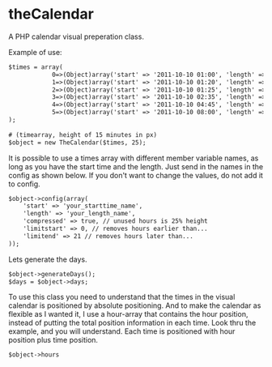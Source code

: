 theCalendar
===========

A PHP calendar visual preperation class. 


Example of use:
```html
$times = array(
    		0=>(Object)array('start' => '2011-10-10 01:00', 'length' => '60', 'title' => 'Fohlin', 'text' => '', 'color'=>'#78ae94'),
    		1=>(Object)array('start' => '2011-10-10 01:20', 'length' => '60', 'title' => 'Svensson', 'text' => '', 'color'=>'#ae9c78'),
    		2=>(Object)array('start' => '2011-10-10 01:25', 'length' => '90', 'title' => 'Persson', 'text' => '', 'color'=>'#cccc66'),
    		3=>(Object)array('start' => '2011-10-10 02:35', 'length' => '90', 'title' => 'Olsson', 'text' => '', 'color'=>'#bbb'),
    		4=>(Object)array('start' => '2011-10-10 04:45', 'length' => '60', 'title' => 'Berra', 'text' => '', 'color'=>'#c787ae'),
    		5=>(Object)array('start' => '2011-10-10 08:00', 'length' => '45', 'title' => 'Fohlin', 'text' => '', 'color'=>'#78ae94')	
);
	
# (timearray, height of 15 minutes in px)	
$object = new TheCalendar($times, 25);	
```
It is possible to use a times array with different member variable names, as long as you have the start time and the length. Just send in the names in the config as shown below. If you don't want to change the values, do not add it to config.

```html
$object->config(array(
	'start' => 'your_starttime_name', 
	'length' => 'your_length_name', 
	'compressed' => true, // unused hours is 25% height
	'limitstart' => 0, // removes hours earlier than...
	'limitend' => 21 // removes hours later than...
));
```
Lets generate the days.

```html
$object->generateDays();
$days = $object->days;
```
To use this class you need to understand that the times in the visual calendar is positioned by absolute positioning. And to make the calendar as flexible as I wanted it, I use a hour-array that contains the hour position, instead of putting the total position information in each time. Look thru the example, and you will understand. Each time is positioned with hour position plus time position.

```html
$object->hours
```